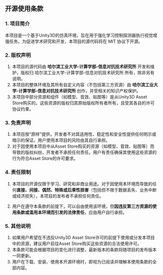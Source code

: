## 开源使用条款

### 1. 项目简介

本项目是一个基于Unity3D的仿真环境，旨在用于强化学习控制探测器执行视觉增强任务。为促进学术研究和开发，本项目的源代码将在 MIT 协议下开源。

### 2. 版权声明

1. 本项目的源代码由 **哈尔滨工业大学-计算学部-信息对抗技术研究所** 开发和维护，版权归 哈尔滨工业大学-计算学部-信息对抗技术研究所 所有，除非另有说明。
2. 本项目的整体环境及其所有自定义内容（不包括第三方资源）由 **哈尔滨工业大学-计算学部-信息对抗技术研究所** 创作，并受相关的知识产权保护。
3. 本项目中部分资源和组件（如模型、音效、贴图等）是从Unity3D Asset Store购买的。这些资源的版权归其原始版权所有者所有，且受其各自的许可协议约束。

### 3. 免责声明

1. 本项目按“原样”提供，开发者不对其适用性、稳定性和安全性提供任何明示或暗示的保证。用户使用本项目的风险由其自行承担。
2. 对于因使用本项目中从Asset Store购买的资源（如模型、音效、贴图等）而导致的版权纠纷，开发者不承担任何责任。用户有责任确保其使用这些资源的行为符合Asset Store的许可要求。

### 4. 责任限制

1. 本项目的开源仅限于学习、研究和非商业用途。对于因使用本环境而导致的任何**直接、间接、偶然、特殊或后果性损害**（包括但不限于数据丢失、业务中断或经济损失），本项目的发布者不承担任何责任。

2. 用户在遵守本条款的前提下，可以自由使用该环境，但**因违反第三方资源的使用条款或滥用本环境而引发的法律责任**，应由用户自行承担。

### 5. 其他说明

1. 如果用户希望在不违反Unity3D Asset Store许可的前提下使用或分发本项目中的资源，建议用户前往Asset Store购买这些资源的合法使用许可。
2. 本条款可能会根据项目的变化进行调整，最新版本的条款将随项目的发布版本一同更新。
3.  用户在下载、安装、使用本开源环境时，即视为已阅读并理解本使用条款的全部内容。